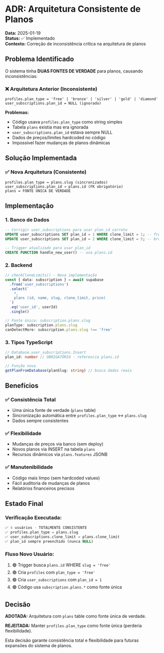 # ADR: Arquitetura Consistente de Planos

**Data:** 2025-01-19  
**Status:** ✅ Implementado  
**Contexto:** Correção de inconsistência crítica na arquitetura de planos  

## Problema Identificado

O sistema tinha **DUAS FONTES DE VERDADE** para planos, causando inconsistências:

### ❌ Arquitetura Anterior (Inconsistente)
```
profiles.plan_type = 'free' | 'bronze' | 'silver' | 'gold' | 'diamond'
user_subscriptions.plan_id = NULL (ignorado)
```

**Problemas:**
- Código usava `profiles.plan_type` como string simples
- Tabela `plans` existia mas era ignorada
- `user_subscriptions.plan_id` estava sempre NULL
- Dados de preços/limites hardcoded no código
- Impossível fazer mudanças de planos dinâmicas

## Solução Implementada

### ✅ Nova Arquitetura (Consistente)
```
profiles.plan_type ↔️ plans.slug (sincronizados)
user_subscriptions.plan_id → plans.id (FK obrigatório)
plans = FONTE ÚNICA DE VERDADE
```

## Implementação

### 1. **Banco de Dados**
```sql
-- Corrigir user_subscriptions para usar plan_id correto
UPDATE user_subscriptions SET plan_id = 1 WHERE clone_limit = 1; -- free
UPDATE user_subscriptions SET plan_id = 2 WHERE clone_limit = 5; -- bronze

-- Trigger atualizado para usar plan_id
CREATE FUNCTION handle_new_user() -- usa plans.id
```

### 2. **Backend**
```typescript
// checkCloneLimits() - Nova implementação
const { data: subscription } = await supabase
  .from('user_subscriptions')
  .select(`
    *,
    plans (id, name, slug, clone_limit, price)
  `)
  .eq('user_id', userId)
  .single()

// Fonte única: subscription.plans.slug
planType: subscription.plans.slug
canDetectMore: subscription.plans.slug !== 'free'
```

### 3. **Tipos TypeScript**
```typescript
// Database.user_subscriptions.Insert
plan_id: number // OBRIGATÓRIO - referencia plans.id

// Função nova
getPlanFromDatabase(planSlug: string) // busca dados reais
```

## Benefícios

### ✅ **Consistência Total**
- Uma única fonte de verdade (`plans` table)
- Sincronização automática entre `profiles.plan_type` ↔️ `plans.slug`
- Dados sempre consistentes

### ✅ **Flexibilidade**
- Mudanças de preços via banco (sem deploy)
- Novos planos via INSERT na tabela `plans`
- Recursos dinâmicos via `plans.features` JSONB

### ✅ **Manutenibilidade**
- Código mais limpo (sem hardcoded values)
- Fácil auditoria de mudanças de planos
- Relatórios financeiros precisos

## Estado Final

### **Verificação Executada:**
```sql
✅ 4 usuários - TOTALMENTE CONSISTENTE
✅ profiles.plan_type = plans.slug
✅ user_subscriptions.clone_limit = plans.clone_limit  
✅ plan_id sempre preenchido (nunca NULL)
```

### **Fluxo Novo Usuário:**
1. 🟢 Trigger busca `plans.id` WHERE `slug = 'free'`
2. 🟢 Cria `profiles` com `plan_type = 'free'`
3. 🟢 Cria `user_subscriptions` com `plan_id = 1`
4. 🟢 Código usa `subscription.plans.*` como fonte única

## Decisão

**ADOTADA:** Arquitetura com `plans` table como fonte única de verdade.

**REJEITADA:** Manter `profiles.plan_type` como fonte única (perderia flexibilidade).

Esta decisão garante consistência total e flexibilidade para futuras expansões do sistema de planos. 
